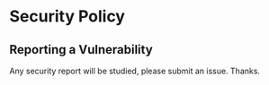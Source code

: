 # Security Policy

## Reporting a Vulnerability

Any security report will be studied, please submit an issue. Thanks.
